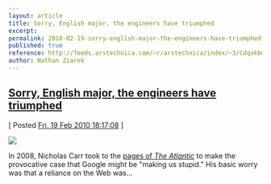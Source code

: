 ```yaml
---
layout: article
title: Sorry, English major, the engineers have triumphed
excerpt: 
permalink: 2010-02-19-sorry-english-major-the-engineers-have-triumphed
published: true
reference: http://feeds.arstechnica.com/~r/arstechnica/index/~3/CdqxkbmIrKk/sorry-english-major-the-engineers-have-triumphed.ars
author: Nathan Ziarek
---
```


## [Sorry, English major, the engineers have triumphed][0]  
\[ Posted [Fri, 19 Feb 2010 18:17:08][1] \]

[![](http://static.arstechnica.com/assets/2010/02/death_book-thumb-230x130-12182-f.jpg)][2] 

In 2008, Nicholas Carr took to the [pages of _The Atlantic_][3] to make the provocative case that Google might be "making us stupid." His basic worry was that a reliance on the Web was...



[0]: http://feeds.arstechnica.com/~r/arstechnica/index/~3/CdqxkbmIrKk/sorry-english-major-the-engineers-have-triumphed.ars
[1]: http://nathanziarek.tumblr.com/post/399424234
[2]: http://arstechnica.com/tech-policy/news/2010/02/sorry-english-major-the-engineers-have-triumphed.ars?utm_source=rss&utm_medium=rss&utm_campaign=rss
[3]: http://www.theatlantic.com/doc/200807/google